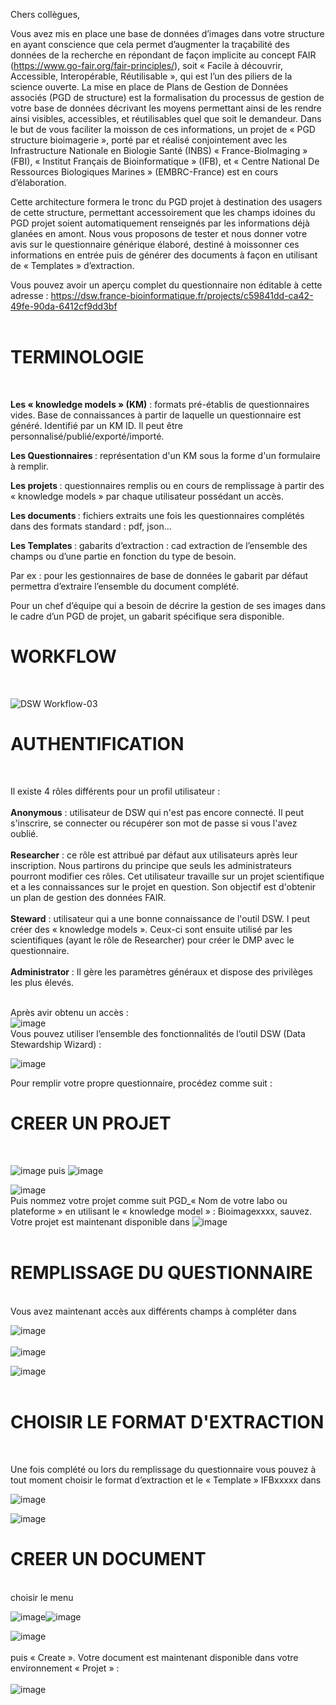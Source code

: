 Chers collègues,

Vous avez mis en place une base de données d’images dans votre structure en ayant conscience que cela permet d’augmenter la traçabilité des données de la recherche en répondant de façon implicite au concept FAIR (https://www.go-fair.org/fair-principles/), soit « Facile à découvrir, Accessible, Interopérable, Réutilisable », qui est l’un des piliers de la science ouverte. La mise en place de Plans de Gestion de Données associés (PGD de structure) est la formalisation du processus de gestion de votre base de données décrivant les moyens permettant ainsi de les rendre ainsi visibles, accessibles, et réutilisables quel que soit le demandeur.
Dans le but de vous faciliter la moisson de ces informations, un projet de « PGD structure bioimagerie », porté par et réalisé conjointement avec les Infrastructure Nationale en Biologie Santé (INBS) « France-BioImaging » (FBI), « Institut Français de Bioinformatique » (IFB), et « Centre National De Ressources Biologiques Marines » (EMBRC-France) est en cours d’élaboration.

Cette architecture formera le tronc du PGD projet à destination des usagers de cette structure, permettant accessoirement que les champs idoines du PGD projet soient automatiquement renseignés par les informations déjà glanées en amont.
Nous vous proposons de tester et nous donner votre avis sur le questionnaire générique élaboré, destiné à moissonner ces informations en entrée puis de générer des documents à façon en utilisant de « Templates » d’extraction.

Vous pouvez avoir un aperçu complet du questionnaire non éditable à cette adresse : https://dsw.france-bioinformatique.fr/projects/c59841dd-ca42-49fe-90da-6412cf9dd3bf<br><br>

<h1><strong>TERMINOLOGIE</h1></strong><br>

<strong>Les « knowledge models » (KM)</strong> : formats pré-établis de questionnaires vides. Base de connaissances à partir de laquelle un questionnaire est généré. Identifié par un KM ID. Il peut être personnalisé/publié/exporté/importé.

<strong>Les Questionnaires </strong> : représentation d'un KM sous la forme d'un formulaire à remplir.

<strong> Les projets </strong> : questionnaires remplis ou en cours de remplissage à partir des « knowledge models » par chaque utilisateur possédant un accès.

<strong>Les documents </strong> : fichiers extraits une fois les questionnaires complétés dans des formats standard : pdf, json…

<strong>Les Templates </strong> : gabarits d’extraction : cad extraction de l’ensemble des champs ou d’une partie en fonction du type de besoin.

Par ex : pour les gestionnaires de base de données le gabarit par défaut permettra d’extraire l’ensemble du document complété.

Pour un chef d’équipe qui a besoin de décrire la gestion de ses images dans le cadre d’un PGD de projet, un gabarit spécifique sera disponible.

<h1><strong>WORKFLOW</h1></strong><br>

![DSW Workflow-03](https://user-images.githubusercontent.com/84018042/117858359-1c032380-b28e-11eb-94ec-167659eaa82c.png)

<h1><strong>AUTHENTIFICATION</h1></strong><br>

Il existe 4 rôles différents pour un profil utilisateur :<br>   
<strong>Anonymous</strong> : utilisateur de DSW qui n'est pas encore connecté. Il peut s'inscrire, se connecter ou récupérer son mot de passe si vous l'avez oublié.<br><br>
<strong>Researcher</strong> : ce rôle est attribué par défaut aux utilisateurs après leur inscription. Nous partirons du principe que seuls les administrateurs pourront modifier ces rôles. Cet utilisateur travaille sur un projet scientifique et a les connaissances sur le projet en question. Son objectif est d'obtenir un plan de gestion des données
               FAIR.<br>    
<strong>Steward</strong> : utilisateur qui a une bonne connaissance de l'outil DSW. I peut créer  des « knowledge models ». Ceux-ci sont ensuite utilisé par les scientifiques (ayant le rôle de Researcher) pour créer le DMP avec le questionnaire.<br><br>
<strong>Administrator</strong> : Il gère les paramètres généraux et dispose des privilèges les plus élevés.<br><br>  
   

Après avir obtenu un accès :  <br>
![image](https://user-images.githubusercontent.com/19286219/115886454-3b5a1e00-a451-11eb-97f9-542e76f85d6d.png)<br>
Vous pouvez utiliser l’ensemble des fonctionnalités de l’outil DSW (Data Stewardship Wizard) :

![image](https://user-images.githubusercontent.com/19286219/115886496-457c1c80-a451-11eb-9d30-aaa4eacc82c1.png)

Pour remplir votre propre questionnaire, procédez comme suit :<br>

<h1><strong>CREER UN PROJET</h1></strong><br>

![image](https://user-images.githubusercontent.com/19286219/115886648-6d6b8000-a451-11eb-850c-357b62142269.png) puis ![image](https://user-images.githubusercontent.com/19286219/115886669-74928e00-a451-11eb-88f9-777cbc12be9c.png)

![image](https://user-images.githubusercontent.com/19286219/115886699-7bb99c00-a451-11eb-8fcb-57d8f44b7a7f.png)<br>
Puis nommez votre projet comme suit PGD_« Nom de votre labo ou plateforme » en utilisant le « knowledge model » : Bioimagexxxx, sauvez.
Votre projet est maintenant disponible dans ![image](https://user-images.githubusercontent.com/19286219/115886735-8411d700-a451-11eb-9337-ea85e8962af3.png)<br><br>

<h1><strong>REMPLISSAGE DU QUESTIONNAIRE</h1></strong><br>
Vous avez maintenant accès aux différents champs à compléter dans

![image](https://user-images.githubusercontent.com/19286219/115886786-8ecc6c00-a451-11eb-9f2e-a8db285a66a3.png)<br><br>
![image](https://user-images.githubusercontent.com/19286219/115886757-87a55e00-a451-11eb-92a5-686bd533f4cd.png)

![image](https://user-images.githubusercontent.com/19286219/115886792-925ff300-a451-11eb-971c-07df155dbce6.png)<br><br>

<h1><strong>CHOISIR LE FORMAT D'EXTRACTION</h1></strong><br>

Une fois complété ou lors du remplissage du questionnaire vous pouvez à tout moment choisir le format d’extraction et le « Template » IFBxxxxx dans 

![image](https://user-images.githubusercontent.com/19286219/115886841-9f7ce200-a451-11eb-881a-5adc397d6546.png)

![image](https://user-images.githubusercontent.com/19286219/115886864-a6a3f000-a451-11eb-98eb-8de6d8829769.png)

<h1><strong>CREER UN DOCUMENT</h1></strong><br>
choisir le menu 

![image](https://user-images.githubusercontent.com/19286219/115886914-b0c5ee80-a451-11eb-9f47-1f11efb9d600.png)![image](https://user-images.githubusercontent.com/19286219/115886934-b4597580-a451-11eb-8171-0dcf8e057c92.png)

![image](https://user-images.githubusercontent.com/19286219/115886957-b91e2980-a451-11eb-9761-1f3babd10d3c.png)<br><br>
puis « Create ». Votre document est maintenant disponible dans votre environnement « Projet » : <br><br>
![image](https://user-images.githubusercontent.com/19286219/115886995-c3402800-a451-11eb-828a-c3ddcb3d0087.png)

